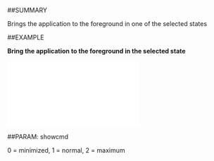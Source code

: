 
##SUMMARY


Brings the application to the foreground in one of the selected states



##EXAMPLE

**Bring the application to the foreground in the selected state**



![](..\..\Examples\vbs\Application.Show.vbs.txt)


##PARAM: showcmd

0 = minimized, 1 = normal, 2 = maximum

